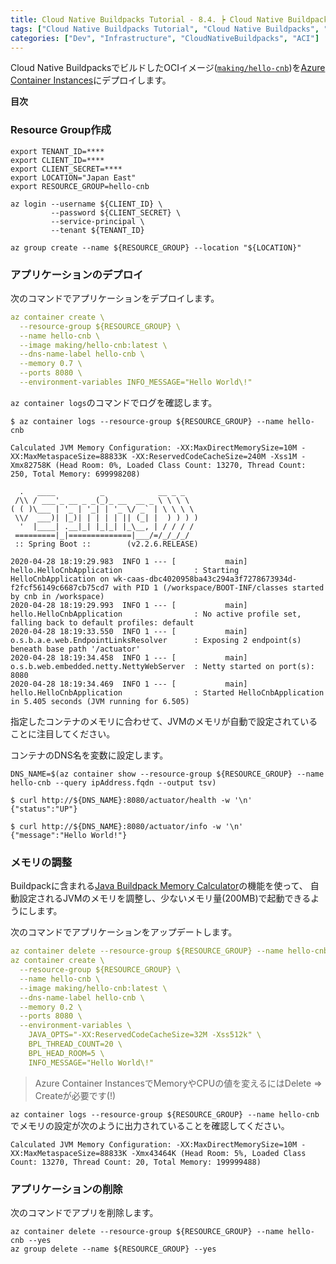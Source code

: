 ```yaml
---
title: Cloud Native Buildpacks Tutorial - 8.4. ┝ Cloud Native BuildpacksでビルドしたOCIイメージをAzure Container Instancesへデプロイ
tags: ["Cloud Native Buildpacks Tutorial", "Cloud Native Buildpacks", "Spring Boot", "Azure Container Instances", "Series"]
categories: ["Dev", "Infrastructure", "CloudNativeBuildpacks", "ACI"]
---
```


Cloud Native BuildpacksでビルドしたOCIイメージ([`making/hello-cnb`](https://hub.docker.com/r/making/hello-cnb))を[Azure Container Instances](https://docs.microsoft.com/azure/container-instances)にデプロイします。

**目次**
<!-- toc -->

### Resource Group作成

```
export TENANT_ID=****
export CLIENT_ID=****
export CLIENT_SECRET=****
export LOCATION="Japan East"
export RESOURCE_GROUP=hello-cnb

az login --username ${CLIENT_ID} \
         --password ${CLIENT_SECRET} \
         --service-principal \
         --tenant ${TENANT_ID} 

az group create --name ${RESOURCE_GROUP} --location "${LOCATION}"
```

### アプリケーションのデプロイ

次のコマンドでアプリケーションをデプロイします。

```yaml
az container create \
  --resource-group ${RESOURCE_GROUP} \
  --name hello-cnb \
  --image making/hello-cnb:latest \
  --dns-name-label hello-cnb \
  --memory 0.7 \
  --ports 8080 \
  --environment-variables INFO_MESSAGE="Hello World\!"
```

`az container logs`のコマンドでログを確認します。

```
$ az container logs --resource-group ${RESOURCE_GROUP} --name hello-cnb 

Calculated JVM Memory Configuration: -XX:MaxDirectMemorySize=10M -XX:MaxMetaspaceSize=88833K -XX:ReservedCodeCacheSize=240M -Xss1M -Xmx82758K (Head Room: 0%, Loaded Class Count: 13270, Thread Count: 250, Total Memory: 699998208)

  .   ____          _            __ _ _
 /\\ / ___'_ __ _ _(_)_ __  __ _ \ \ \ \
( ( )\___ | '_ | '_| | '_ \/ _` | \ \ \ \
 \\/  ___)| |_)| | | | | || (_| |  ) ) ) )
  '  |____| .__|_| |_|_| |_\__, | / / / /
 =========|_|==============|___/=/_/_/_/
 :: Spring Boot ::        (v2.2.6.RELEASE)

2020-04-28 18:19:29.983  INFO 1 --- [           main] hello.HelloCnbApplication                : Starting HelloCnbApplication on wk-caas-dbc4020958ba43c294a3f7278673934d-f2fcf56149c6687cb75cd7 with PID 1 (/workspace/BOOT-INF/classes started by cnb in /workspace)
2020-04-28 18:19:29.993  INFO 1 --- [           main] hello.HelloCnbApplication                : No active profile set, falling back to default profiles: default
2020-04-28 18:19:33.550  INFO 1 --- [           main] o.s.b.a.e.web.EndpointLinksResolver      : Exposing 2 endpoint(s) beneath base path '/actuator'
2020-04-28 18:19:34.458  INFO 1 --- [           main] o.s.b.web.embedded.netty.NettyWebServer  : Netty started on port(s): 8080
2020-04-28 18:19:34.469  INFO 1 --- [           main] hello.HelloCnbApplication                : Started HelloCnbApplication in 5.405 seconds (JVM running for 6.505)
```

指定したコンテナのメモリに合わせて、JVMのメモリが自動で設定されていることに注目してください。

コンテナのDNS名を変数に設定します。

```
DNS_NAME=$(az container show --resource-group ${RESOURCE_GROUP} --name hello-cnb --query ipAddress.fqdn --output tsv)
```

```
$ curl http://${DNS_NAME}:8080/actuator/health -w '\n'
{"status":"UP"}

$ curl http://${DNS_NAME}:8080/actuator/info -w '\n'
{"message":"Hello World!"}
```

### メモリの調整

Buildpackに含まれる[Java Buildpack Memory Calculator](https://github.com/cloudfoundry/java-buildpack-memory-calculator)の機能を使って、
自動設定されるJVMのメモリを調整し、少ないメモリ量(200MB)で起動できるようにします。

次のコマンドでアプリケーションをアップデートします。

```yaml
az container delete --resource-group ${RESOURCE_GROUP} --name hello-cnb --yes
az container create \
  --resource-group ${RESOURCE_GROUP} \
  --name hello-cnb \
  --image making/hello-cnb:latest \
  --dns-name-label hello-cnb \
  --memory 0.2 \
  --ports 8080 \
  --environment-variables \
    JAVA_OPTS="-XX:ReservedCodeCacheSize=32M -Xss512k" \
    BPL_THREAD_COUNT=20 \
    BPL_HEAD_ROOM=5 \
    INFO_MESSAGE="Hello World\!"
```

> Azure Container InstancesでMemoryやCPUの値を変えるにはDelete => Createが必要です(!)

`az container logs --resource-group ${RESOURCE_GROUP} --name hello-cnb `でメモリの設定が次のように出力されていることを確認してください。

```
Calculated JVM Memory Configuration: -XX:MaxDirectMemorySize=10M -XX:MaxMetaspaceSize=88833K -Xmx43464K (Head Room: 5%, Loaded Class Count: 13270, Thread Count: 20, Total Memory: 199999488)
```

### アプリケーションの削除

次のコマンドでアプリを削除します。

```
az container delete --resource-group ${RESOURCE_GROUP} --name hello-cnb --yes
az group delete --name ${RESOURCE_GROUP} --yes
```